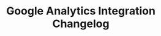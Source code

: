 ---
title: "Google Analytics Integration Changelog"
permalink: /integrations/saas/google-analytics/changelog
summary: "Updates about the Google Analytics integration from the Stitch team."
input: false
show-in-menus: false

layout: changelog
content-type: "changelog-entry-list"
connection-type: "integration"

name: "google-analytics"
display_name: "Google Analytics"
---